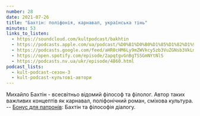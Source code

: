 ```yaml
---
number: 28
date: 2021-07-26
title: "Бахтін: поліфонія, карнавал, українська тінь"
minutes: 53
links_to_listen:
  - https://soundcloud.com/kultpodcast/bakhtin
  - https://podcasts.apple.com/ua/podcast/%D0%B1%D0%B0%D1%85%D1%82%D1%96%D0%BD-%D0%BF%D0%BE%D0%BB%D1%96%D1%84%D0%BE%D0%BD%D1%96%D1%8F-%D0%BA%D0%B0%D1%80%D0%BD%D0%B0%D0%B2%D0%B0%D0%BB-%D1%83%D0%BA%D1%80%D0%B0%D1%97%D0%BD%D1%81%D1%8C%D0%BA%D0%B0-%D1%82%D1%96%D0%BD%D1%8C/id1581339249?i=1000532083058
  - https://podcasts.google.com/feed/aHR0cHM6Ly9mZWVkcy5zb3VuZGNsb3VkLmNvbS91c2Vycy9zb3VuZGNsb3VkOnVzZXJzOjg5MjM3MjAyNy9zb3VuZHMucnNz/episode/dGFnOnNvdW5kY2xvdWQsMjAxMDp0cmFja3MvMTA5NDU2MzAxNQ
  - https://open.spotify.com/episode/2apqtgvGnBgTSSGmNYtNlS
  - https://podcasts.nv.ua/ukr/episode/4860.html
podcast_lists:
  - kult-podcast-сезон-3
  - kult-podcast-культові-автори
---
```


Михайло Бахтін - всесвітньо відомий філософ та філолог. Автор таких важливих
концептів як карнавал, поліфонічний  роман, сміхова культура. -- [Бонус для
патронів][1]: Бахтін та філософія діалогу.

[1]: https://patreon.com/kultpodcast
